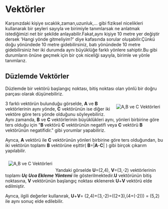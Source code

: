 # Vektörler
Karşınızdaki kişiye sıcaklık,zaman,uzunluk,... gibi fiziksel nicelikleri kullanarak bir şeyleri sayıyla ve birimiyle tanımlarsak ne anlatmak istediğimizi net bir şekilde anlayabilir.Fakat,aynı kişiye 10 metre yer değiştir dersek 'Hangi yönde gitmeliyim?' diye kafasında sorular oluşabilir.Çünkü doğu yönündede 10 metre gidebilirsiniz, batı yönündede 10 metre gidebilirsiniz her iki durumda aynı büyüklüğe farklı yönlere sahiptir.Bu gibi durumların önüne geçmek için bir çok niceliği sayıyla, birimle ve yönle tanımlarız.    

## Düzlemde Vektörler
Düzlemde bir vektörü başlangıç noktası, bitiş noktası olan yönlü bir doğru parçası olarak düşünebiliriz.

<img src='vektörgörsel-1.png' alt='A,B ve C Vektörleri ' style='float:right ; padding:10px'>

3 farklı vektörün bulunduğu görselde, **A** ve **B** vektörlerinin aynı yönde, **C** vektörünün ise diğer iki vektöre göre ters yönde olduğunu söyleyebiliriz. Aynı zamanda, **B** ve **C** vektörlerinin büyüklükleri aynı, yönleri birbirine göre ters olduğu için "**B** vektörü **C** vektörünün negatifi veya  **C** vektörü **B** vektörünün negatifidir." gibi yorumlar yapabiliriz.

Ayrıca, **A** vektörü ile **C** vektörünün yönleri birbirine göre ters olduğundan, bu iki vektörün toplamı **B** vektörüne eşittir( **B**=|**A**-**C**| ) gibi birçok çıkarım yapılabilir.

<img src='vektörgörsel-2.png' alt='A,B ve C Vektörleri ' style='float:left ; padding:10px ' >

<br/>

Yandaki görselde **U**=(2,4), **V**=(3,-2) vektörlerinin toplamı ***Uç Uca Ekleme Yöntemi*** ile gösterilmektedir.**U** vektörünün bitiş noktasına, **V** vektörünün başlangıç noktası eklenerek **U**+**V** vektörü elde edilmiştir.

Ayrıca, ilgili değerler kullanırak, **U**+**V**= (2,4)+(3,-2)=((2+3),(4+(-2))) = (5,2) ile aynı sonuç elde edilebilir.



